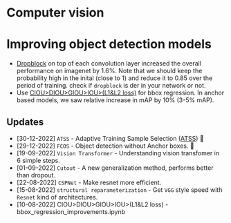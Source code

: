 # Computer vision


# Improving object detection models
- [Dropblock](https://arxiv.org/pdf/1810.12890.pdf) on top of each convolution layer increased the overall performance on imagenet by 1.6%. Note that we should keep the probability high in the inital (close to 1) and reduce it to 0.85 over the period of training. check if `dropblock` is der in your network or not. 
- Use [CIOU>DIOU>GIOU>IOU>(L1&L2 loss)](bbox_regression_improvements.ipynb) for bbox regression. In anchor based models, we saw relative increase in mAP by 10% (3-5% mAP). 


## Updates 
- [30-12-2022] `ATSS` -  Adaptive Training Sample Selection ([ATSS](https://arxiv.org/pdf/1912.02424.pdf)) :construction_worker:
- [29-12-2022] `FCOS` - Object detection without Anchor boxes. :construction_worker:
- [19-09-2022] `Vision Transformer` - Understanding vision transfomer in 6 simple steps. 
- [01-09-2022] `Cutout` - A new generalization method, performs better than dropout. 
- [22-08-2022] `CSPNet` - Make resnet more efficient. 
- [15-08-2022] `structural reparameterization` - Get `VGG` style speed with `Resnet` kind of architectures. 
- [10-08-2022] CIOU>DIOU>GIOU>IOU>(L1&L2 loss) - bbox_regression_improvements.ipynb



